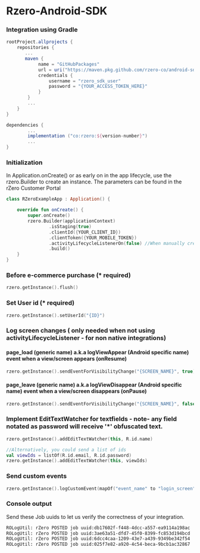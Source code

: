 # Rzero-Android-SDK

### Integration using Gradle
```groovy
rootProject.allprojects {
    repositories {
       ...
       maven {
            name = "GitHubPackages"
            url = uri("https://maven.pkg.github.com/rzero-co/android-sdk")
            credentials {
                username = "rzero_sdk_user"
                password = "{YOUR_ACCESS_TOKEN_HERE}"
            }
        }
        ...
    }
}

dependencies {
        ...
        implementation ("co:rzero:${version-number}")
        ...
}
```

### Initialization

In Application.onCreate() or as early on in the app lifecycle, use the rzero.Builder to create an instance.  The parameters can be found in the rZero Customer Portal
```kotlin
class RZeroExampleApp : Application() {

    override fun onCreate() {
        super.onCreate()
        rzero.Builder(applicationContext)
                .isStaging(true)
                .clientId({YOUR_CLIENT_ID})
                .clientToken({YOUR_MOBILE_TOKEN})
                .activityLifecycleListenerOn(false) //When manually creating page_load/page_leave events/ for non native android mobile integrations set this to false
                .build()
    }
}
```

### Before e-commerce purchase (* required)
```kotlin
rzero.getInstance().flush()
```

### Set User id (* required)
```kotlin
rzero.getInstance().setUserId("{ID}")
```

### Log screen changes ( only needed when not using activityLifecycleListener - for non native integrations)
#### page_load (generic name) a.k.a logViewAppear (Android specific name) event when a view/screen appears (onResume)
```kotlin
rzero.getInstance().sendEventForVisibilityChange("{SCREEN_NAME}", true)
```
#### page_leave (generic name) a.k.a logViewDisappear (Android specific name) event when a view/screen disappears (onPause)
```kotlin
rzero.getInstance().sendEventForVisibilityChange("{SCREEN_NAME}", false)
```

### Implement EditTextWatcher for textfields - note- any field notated as password will receive '*' obfuscated text.
```kotlin
rzero.getInstance().addEditTextWatcher(this, R.id.name)

//Alternatively, you could send a list of ids
val viewIds = listOf(R.id.email, R.id.password)
rzero.getInstance().addEditTextWatcher(this, viewIds)
```

### Send custom events
```kotlin
rzero.getInstance().logCustomEvent(mapOf("event_name" to "login_screen", "key_1" to "value_1"))
```

### Console output
Send these Job uuids to let us verify the correctness of your integration.
```bash
ROLogUtil: rZero POSTED job uuid:db17602f-f448-4dcc-a557-ea9114a198ac	OK:true
ROLogUtil: rZero POSTED job uuid:3ae63a51-dfd7-45f0-8399-fc853d194bcd	OK:true
ROLogUtil: rZero POSTED job uuid:6dcc4caa-1209-43e7-a439-9349be342f54	OK:true
ROLogUtil: rZero POSTED job uuid:025f7e82-a920-4c54-beca-9bcb1ac32867	OK:true
```
